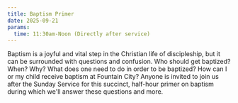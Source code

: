 ```yaml
---
title: Baptism Primer
date: 2025-09-21
params:
  time: 11:30am-Noon (Directly after service)
---
```


Baptism is a joyful and vital step in the Christian life of discipleship, but it can be surrounded with questions and confusion. Who should get baptized?  When? Why? What does one need to do in order to be baptized? How can I or my child receive baptism at Fountain City? Anyone is invited to join us after the Sunday Service for this succinct, half-hour primer on baptism during which we'll answer these questions and more.   
